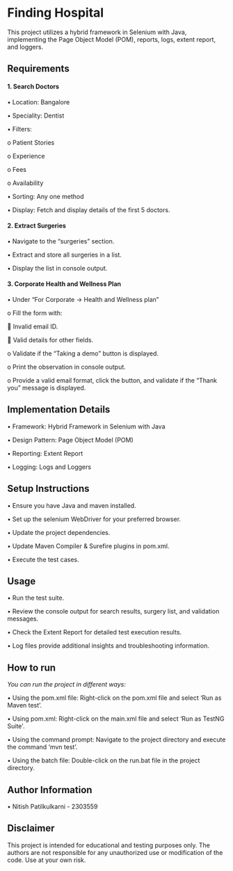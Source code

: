 # Finding Hospital
This project utilizes a hybrid framework in Selenium with Java, implementing the Page Object Model (POM), reports, logs, extent report, and loggers.

## Requirements
####  1. Search Doctors

•	Location: Bangalore

•	Speciality: Dentist

•	Filters:

o	Patient Stories

o	Experience

o	Fees

o	Availability

•	Sorting: Any one method

•	Display: Fetch and display details of the first 5 doctors.

####  2. Extract Surgeries

•	Navigate to the “surgeries” section.

•	Extract and store all surgeries in a list.

•	Display the list in console output.

####  3. Corporate Health and Wellness Plan

•	Under “For Corporate -> Health and Wellness plan”

o	Fill the form with:

	Invalid email ID.

	Valid details for other fields.

o	Validate if the “Taking a demo” button is displayed.

o	Print the observation in console output.

o	Provide a valid email format, click the button, and validate if the “Thank you” message is displayed.

## Implementation Details

•	Framework: Hybrid Framework in Selenium with Java

•	Design Pattern: Page Object Model (POM)

•	Reporting: Extent Report

•	Logging: Logs and Loggers

## Setup Instructions
•	Ensure you have Java and maven installed.

•	Set up the selenium WebDriver for your preferred browser.

•	Update the project dependencies.

• Update Maven Compiler & Surefire plugins in pom.xml. 

•	Execute the test cases.

## Usage
•	Run the test suite.

•	Review the console output for search results, surgery list, and validation messages.

•	Check the Extent Report for detailed test execution results.

•	Log files provide additional insights and troubleshooting information.

## How to run
*You can run the project in different ways:*

•	Using the pom.xml file: Right-click on the pom.xml file and select ‘Run as Maven test’.

•	Using pom.xml: Right-click on the main.xml file and select ‘Run as TestNG Suite'.

•	Using the command prompt: Navigate to the project directory and execute the command ‘mvn test’.

•	Using the batch file: Double-click on the run.bat file in the project directory.

## Author Information
•	Nitish Patilkulkarni - 2303559


## Disclaimer
This project is intended for educational and testing purposes only. The authors are not responsible for any unauthorized use or modification of the code. Use at your own risk.

